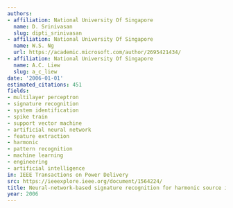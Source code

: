 ```yaml
---
authors:
- affiliation: National University Of Singapore
  name: D. Srinivasan
  slug: dipti_srinivasan
- affiliation: National University Of Singapore
  name: W.S. Ng
  url: https://academic.microsoft.com/author/2695421434/
- affiliation: National University Of Singapore
  name: A.C. Liew
  slug: a_c_liew
date: '2006-01-01'
estimated_citations: 451
fields:
- multilayer perceptron
- signature recognition
- system identification
- spike train
- support vector machine
- artificial neural network
- feature extraction
- harmonic
- pattern recognition
- machine learning
- engineering
- artificial intelligence
in: IEEE Transactions on Power Delivery
src: https://ieeexplore.ieee.org/document/1564224/
title: Neural-network-based signature recognition for harmonic source identification
year: 2006
---
```

